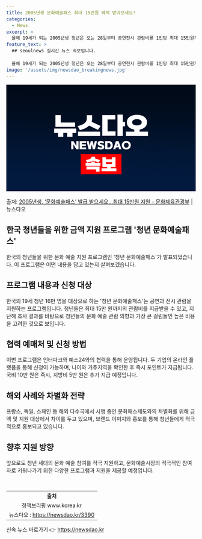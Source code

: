 ```yaml
---
title: 2005년생 문화예술패스 최대 15만원 혜택 받아보세요!
categories:
  - News
excerpt: >
  올해 19세가 되는 2005년생 청년은 오는 28일부터 공연전시 관람비를 1인당 최대 15만원까지 받을 수 …
feature_text: >
  ## seoulnews 실시간 뉴스 속보입니다.

  올해 19세가 되는 2005년생 청년은 오는 28일부터 공연전시 관람비를 1인당 최대 15만원까지 받을 수 …
image: '/assets/img/newsdao_breakingnews.jpg'
---
```


![뉴스다오 속보](/assets/img/newsdao_breakingnews.jpg)

<p>출처: <a href="https://newsdao.kr/3390" rel="dofollow">2005년생, ‘문화예술패스’ 발급 받으세요…최대 15만원 지원 - 문화체육관광부</a> | 뉴스다오</p>

<h2 data-ke-size="size26">한국 청년들을 위한 금액 지원 프로그램 '청년 문화예술패스'</h2>
<p data-ke-size="size16">한국의 청년들을 위한 문화 예술 지원 프로그램인 '청년 문화예술패스'가 발표되었습니다. 이 프로그램은 어떤 내용을 담고 있는지 살펴보겠습니다.</p>

<h2 data-ke-size="size26">프로그램 내용과 신청 대상</h2>
<p data-ke-size="size16">한국의 19세 청년 16만 명을 대상으로 하는 '청년 문화예술패스'는 공연과 전시 관람을 지원하는 프로그램입니다. 청년들은 최대 15만 원까지의 관람비를 지급받을 수 있고, 지난해 조사 결과를 바탕으로 청년들의 문화 예술 관람 의향과 가장 큰 걸림돌인 높은 비용을 고려한 것으로 보입니다.</p>

<h2 data-ke-size="size26">협력 예매처 및 신청 방법</h2>
<p data-ke-size="size16">이번 프로그램은 인터파크와 예스24와의 협력을 통해 운영됩니다. 두 기업의 온라인 플랫폼을 통해 신청이 가능하며, 나이와 거주지역을 확인한 후 즉시 포인트가 지급됩니다. 국비 10만 원은 즉시, 지방비 5만 원은 추가 지급 예정입니다.</p>

<h2 data-ke-size="size26">해외 사례와 차별화 전략</h2>
<p data-ke-size="size16">프랑스, 독일, 스페인 등 해외 다수국에서 시행 중인 문화패스제도와의 차별화를 위해 금액 및 지원 대상에서 차이를 두고 있으며, 브랜드 이미지와 홍보를 통해 청년들에게 적극적으로 홍보되고 있습니다.</p>


<h2 data-ke-size="size26">향후 지원 방향</h2>
<p data-ke-size="size16">앞으로도 청년 세대의 문화 예술 참여를 적극 지원하고, 문화예술시장의 적극적인 참여자로 키워나가기 위한 다양한 프로그램과 지원을 제공할 예정입니다.</p>
<p data-ke-size="size16">&nbsp;</p>

<table>
	<tbody>
		<tr>
			<td style="text-align: center; height: 17px;"><b>출처</b></td>
		</tr>
		<tr>
			<td style="text-align: center; height: 17px;">정책브리핑 www.korea.kr</td>
		</tr>
		<tr>
			<td style="text-align: center; height: 17px;">뉴스다오 : <a href="https://newsdao.kr/3390">https://newsdao.kr/3390</a></td>
		</tr>
	</tbody>
</table>
 

신속 뉴스 바로가기 👉 <a href="https://newsdao.kr" rel="dofollow">https://newsdao.kr</a>


